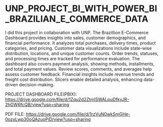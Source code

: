 # UNP_PROJECT_BI_WITH_POWER_BI_BRAZILIAN_E_COMMERCE_DATA

I did this project in collaboration with UNP. The Brazillion E-Commerce Dashboard provides insights into sales, customer demographics, and financial performance. It analyzes total purchases, delivery times, product categories, and pricing. Customer data visualizations include state-wise distribution, locations, and unique customer counts. Order trends, statuses, and processing times are tracked for performance evaluation. The dashboard also covers payment analysis, showing methods, installments, and total payment values. Review scores, comments, and averages help assess customer feedback. Financial insights include revenue trends and freight cost distribution. Slicers enable detailed analysis, enhancing data-driven decision-making.

PROJECT DASHBOARD FILE(PBIX): https://drive.google.com/file/d/1Zqu2d2ZtmlSWALpuDfkyJR-2hGW6fcQB/view?usp=sharing

PDF FILE: https://drive.google.com/file/d/1rzVuN0wkSmGHe-0ozxLwp30oQAzuoPiD/view?usp=sharing
